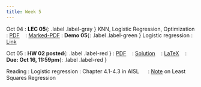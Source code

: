```yaml
---
title: Week 5
---
```


Oct 04
: **LEC 05**{: .label .label-gray } KNN, Logistic Regression, Optimization
  : [PDF](lectures/09-hashing/Lec09.pdf) &nbsp;&nbsp;
  : [Marked-PDF](lectures/09-hashing/Lec09-marked.pdf)
: **Demo 05**{: .label .label-green } Logistic regression
  : [Link](#) &nbsp;&nbsp;


Oct 05
: **HW 02 posted**{: .label .label-red }
  : [PDF](#) &nbsp;&nbsp;
  : [Solution](#) &nbsp;&nbsp;
  : [LaTeX](#) &nbsp;&nbsp;
: **Due: Oct 16, 11:59pm**{: .label .label-red }


Reading
: Logistic regression
  : Chapter 4.1-4.3 in AISL &nbsp;&nbsp;&nbsp;&nbsp;
  : [Note](https://cs229.stanford.edu/notes2019fall/cs229-notes1.pdf) on Least Squares Regression
  
